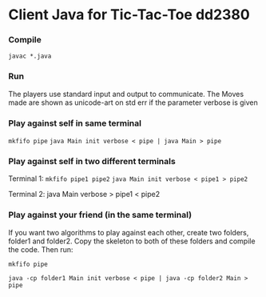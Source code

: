 # Client Java for Tic-Tac-Toe dd2380

### Compile
`javac *.java`

### Run
The players use standard input and output to communicate. The Moves made are shown as unicode-art on std err if the parameter verbose is given

### Play against self in same terminal
`mkfifo pipe`
`java Main init verbose < pipe | java Main > pipe`

### Play against self in two different terminals
Terminal 1:
`mkfifo pipe1 pipe2`
`java Main init verbose < pipe1 > pipe2`

Terminal 2:
java Main verbose > pipe1 < pipe2

### Play against your friend (in the same terminal)
If you want two algorithms to play against each other, create two folders, folder1 and folder2. Copy the skeleton to both of these folders and compile the code. Then run:

`mkfifo pipe`

`java -cp folder1 Main init verbose < pipe | java -cp folder2 Main > pipe`


